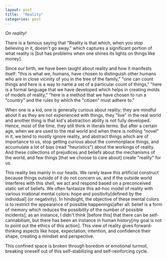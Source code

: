 ```yaml
---
layout: post
title:  "Reality"
categories: post
---
```

_On reality!_
<!--more-->

There is a famous saying that "Reality is that which, when you stop believing in it, doesn't go away." which captures a significant portion of what reality is [but has problems when one shines its lights on things like money].

Since our birth, we have been taught about reality and how it manifests itself: "this is what we, humans, have chosen to distinguish other humans who are in close vicinity of you in the tree of the family," "one can count things and here is a way to name a set of a particular count of things," "here is a formal language that we have developed which helps in creating molds of models of reality," "here is a method that we have chosen to run a "country" and the rules by which the "citizen" must adhere to."

When one is a kid, one is generally curious about reality; they are mindful about it as they are not experienced with things, they "live" in the real world and another thing is that kid's abstraction ability is not fully developed. Hence, most of the time, they still think in literals terms. But after a certain age, when we are used to the real world and when there is nothing "novel" in it, we tend to mostly ignore reality, and abstract things which are of importance to us, stop getting curious about the commonplace things, and accumulate a lot of bias (read "heuristics") about the workings of reality. And these collections of prejudices and beliefs about the mechanisms of the world, and few things [that we choose to care about] create "reality" for us.

This reality lies mainly in our heads. We rarely leave this artificial construct because things outside of it do not concern us, and if the outside world interferes with this shell, we act and respond based on a preconceived static set of beliefs. We often fantasize this ad-hoc model of reality with various irrational mental colors: hope and positivity[defined by the individual] (or negativity). In hindsight, the objective of these mental colors is to restrict the appearance of possible happenings[after all: belief is a form of memory which reduces the possibility of the number of possible incidents]; as an instance, I didn't think [before this] that there can be self-cannabilism, but there has been an instance in human history[my goal is not to point out the ethics of this action]. This view of reality gives forward-thinking aspects like hope, expectation, intention, and confidence their shape, creating a mindset and perspective.


This confined space is broken through boredom or emotional turmoil, breaking oneself out of this self-stabilizing and self-reinforcing cycle.

